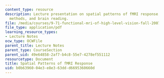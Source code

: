 ```yaml
---
content_type: resource
description: Lecture presentation on spatial patterns of fMRI response, classification
  methods, and brain reading.
file: /media/courses/9-71-functional-mri-of-high-level-vision-fall-2007/b0b6396004e3e8e363ddd6695360660d_lec9_pattern.pdf
file_type: application/pdf
learning_resource_types:
- Lecture Notes
ocw_type: OCWFile
parent_title: Lecture Notes
parent_type: CourseSection
parent_uid: 49e64858-2af7-b4c8-55e7-4278ef551112
resourcetype: Document
title: Spatial Patterns of fMRI Response
uid: b0b63960-04e3-e8e3-63dd-d6695360660d
---
```

